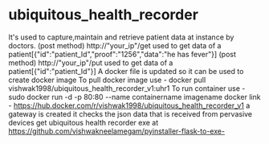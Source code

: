 # ubiquitous_health_recorder
It's used to capture,maintain and retrieve patient data at instance by doctors.
(post method) http://"your_ip"/get used to get data of a patient[{"id":"patient_Id","proof":"1256","data":"he has fever"}]
(post method) http://"your_ip"/put used to get data of a patient[{"id":"patient_Id"}]
A docker file is updated so it can be used to create docker image
To pull docker image use - docker pull vishwak1998/ubiquitous_health_recorder_v1:uhr1
To run container use - sudo docker run -d -p 80:80 --name containername imagename 
docker link - https://hub.docker.com/r/vishwak1998/ubiquitous_health_recorder_v1
a gateway is created it checks the json data that is received from pervasive devices
get ubiquitous health recorder exe at https://github.com/vishwakneelamegam/pyinstaller-flask-to-exe-
